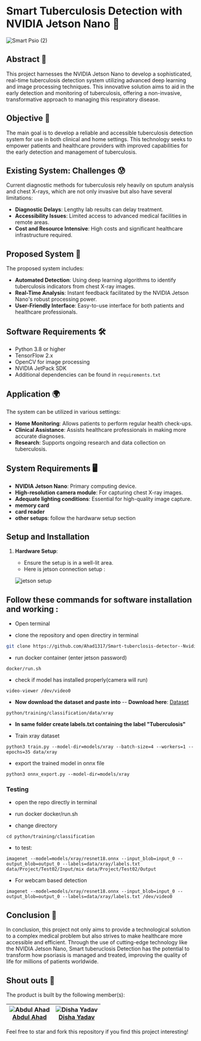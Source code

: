 # Smart Tuberculosis Detection with NVIDIA Jetson Nano 🚀

![Smart Psio (2)](https://github.com/Ahad1317/Smart-tuberclosis-detector--NvidiaJetson/assets/96586030/1b26afb1-2095-42e3-bd5a-f43e7f3987fc)

## Abstract 📄
This project harnesses the NVIDIA Jetson Nano to develop a sophisticated, real-time tuberculosis detection system utilizing advanced deep learning and image processing techniques. This innovative solution aims to aid in the early detection and monitoring of tuberculosis, offering a non-invasive, transformative approach to managing this respiratory disease.

## Objective 🎯
The main goal is to develop a reliable and accessible tuberculosis detection system for use in both clinical and home settings. This technology seeks to empower patients and healthcare providers with improved capabilities for the early detection and management of tuberculosis.

## Existing System: Challenges 😰
Current diagnostic methods for tuberculosis rely heavily on sputum analysis and chest X-rays, which are not only invasive but also have several limitations:
- **Diagnostic Delays**: Lengthy lab results can delay treatment.
- **Accessibility Issues**: Limited access to advanced medical facilities in remote areas.
- **Cost and Resource Intensive**: High costs and significant healthcare infrastructure required.

## Proposed System 🌟
The proposed system includes:
- **Automated Detection**: Using deep learning algorithms to identify tuberculosis indicators from chest X-ray images.
- **Real-Time Analysis**: Instant feedback facilitated by the NVIDIA Jetson Nano's robust processing power.
- **User-Friendly Interface**: Easy-to-use interface for both patients and healthcare professionals.

## Software Requirements 🛠️
- Python 3.8 or higher
- TensorFlow 2.x
- OpenCV for image processing
- NVIDIA JetPack SDK
- Additional dependencies can be found in `requirements.txt`

## Application 🌍
The system can be utilized in various settings:
- **Home Monitoring**: Allows patients to perform regular health check-ups.
- **Clinical Assistance**: Assists healthcare professionals in making more accurate diagnoses.
- **Research**: Supports ongoing research and data collection on tuberculosis.

## System Requirements 🖥️
- **NVIDIA Jetson Nano**: Primary computing device.
- **High-resolution camera module**: For capturing chest X-ray images.
- **Adequate lighting conditions**: Essential for high-quality image capture.
- **memory card**
- **card reader**
- **other setups**: follow the hardwarw setup section

## Setup and Installation
1. **Hardware Setup**:
      - Ensure the setup is in a well-lit area.
      - Here is jetson connection setup :

      ![jetson setup](https://github.com/Ahad1317/Smart-tuberclosis-detector--NvidiaJetson/assets/96586030/36da2479-1eec-4919-ade9-ec2ada96436d)

## Follow these commands for software installation and working :

- Open terminal
  
- clone the repository and open directiry in terminal
```bash
git clone https://github.com/Ahad1317/Smart-tuberclosis-detector--NvidiaJetson
```
- run docker container (enter jetson password)
```
docker/run.sh
```
- check if model has installed properly(camera will run)
```
video-viewer /dev/video0
```
- **Now download the dataset and paste into**
  -- **Download here**: [Dataset](https://www.kaggle.com/jtiptj/chest-xray-pneumoniacovid19tuberculosis/download)
```
python/training/classification/data/xray
```
- **In same folder create labels.txt containing the label "Tuberculosis"**
  
- Train xray dataset
```
python3 train.py --model-dir=models/xray --batch-size=4 --workers=1 --epochs=35 data/xray
```

- export the trained model in onnx file
```
python3 onnx_export.py --model-dir=models/xray
```
### Testing

- open the repo directly in terminal

- run docker docker/run.sh

- change directory
```
cd python/training/classification
```

- to test:
```
imagenet --model=models/xray/resnet18.onnx --input_blob=input_0 --output_blob=output_0 --labels=data/xray/labels.txt data/Project/Test02/Input/mix data/Project/Test02/Output
```
- For webcam based detection
```
imagenet --model=models/xray/resnet18.onnx --input_blob=input_0 --output_blob=output_0 --labels=data/xray/labels.txt /dev/video0
```


## Conclusion 📜

In conclusion, this project not only aims to provide a technological solution to a complex medical problem but also strives to make healthcare more accessible and efficient. Through the use of cutting-edge technology like the NVIDIA Jetson Nano, Smart tuberuclosis Detection has the potential to transform how psoriasis is managed and treated, improving the quality of life for millions of patients worldwide.

## Shout outs 📣
The product is built by the following member(s):

| ![Abdul Ahad](https://avatars.githubusercontent.com/u/96586030?v=4&s=80)<br>[Abdul Ahad](https://github.com/Ahad1317) | ![Disha Yadav](https://avatars.githubusercontent.com/u/91051022?v=4&s=80)<br>[Disha Yadav](https://github.com/disha2301) |
| :---: | :---: |

Feel free to star and fork this repository if you find this project interesting!
